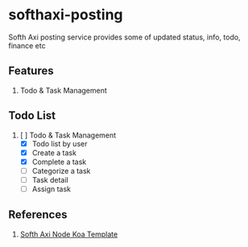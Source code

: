 # softhaxi-posting
Softh Axi posting service provides some of updated status, info, todo, finance etc 

## Features
1. Todo & Task Management

## Todo List
1. [ ] Todo & Task Management
   - [x] Todo list by user
   - [x] Create a task
   - [x] Complete a task
   - [ ] Categorize a task
   - [ ] Task detail
   - [ ] Assign task

## References
1. [Softh Axi Node Koa Template](https://github.com/ivohutasoit/softhaxi-node-koa-template)
